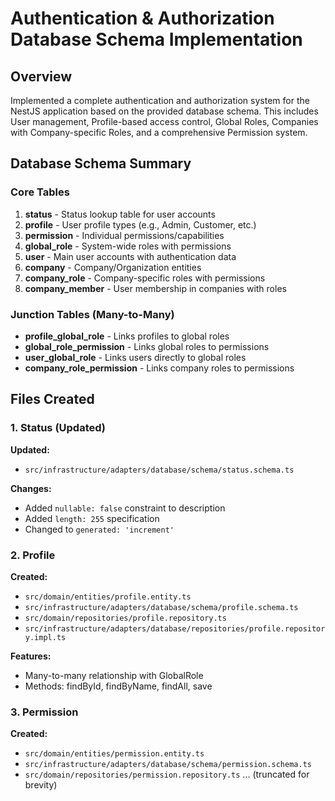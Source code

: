 # Authentication & Authorization Database Schema Implementation

## Overview
Implemented a complete authentication and authorization system for the NestJS application based on the provided database schema. This includes User management, Profile-based access control, Global Roles, Companies with Company-specific Roles, and a comprehensive Permission system.

## Database Schema Summary

### Core Tables
1. **status** - Status lookup table for user accounts
2. **profile** - User profile types (e.g., Admin, Customer, etc.)
3. **permission** - Individual permissions/capabilities
4. **global_role** - System-wide roles with permissions
5. **user** - Main user accounts with authentication data
6. **company** - Company/Organization entities
7. **company_role** - Company-specific roles with permissions
8. **company_member** - User membership in companies with roles

### Junction Tables (Many-to-Many)
- **profile_global_role** - Links profiles to global roles
- **global_role_permission** - Links global roles to permissions
- **user_global_role** - Links users directly to global roles
- **company_role_permission** - Links company roles to permissions

## Files Created

### 1. Status (Updated)
**Updated:**
- `src/infrastructure/adapters/database/schema/status.schema.ts`

**Changes:**
- Added `nullable: false` constraint to description
- Added `length: 255` specification
- Changed to `generated: 'increment'`

### 2. Profile
**Created:**
- `src/domain/entities/profile.entity.ts`
- `src/infrastructure/adapters/database/schema/profile.schema.ts`
- `src/domain/repositories/profile.repository.ts`
- `src/infrastructure/adapters/database/repositories/profile.repository.impl.ts`

**Features:**
- Many-to-many relationship with GlobalRole
- Methods: findById, findByName, findAll, save

### 3. Permission
**Created:**
- `src/domain/entities/permission.entity.ts`
- `src/infrastructure/adapters/database/schema/permission.schema.ts`
- `src/domain/repositories/permission.repository.ts`
... (truncated for brevity)